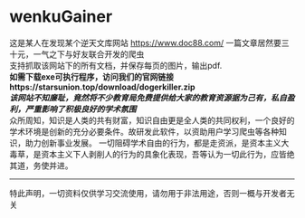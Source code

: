 # wenkuGainer
这是某人在发现某个逆天文库网站 https://www.doc88.com/
一篇文章居然要三十元，一气之下与好友联合开发的爬虫  
支持抓取该网站下的所有文档，并保存每页的图片，输出pdf.  
**如需下载exe可执行程序，访问我们的官网链接https://starsunion.top/download/dogerkiller.zip**  
***该网站不知廉耻，竟然将不少教育局免费提供给大家的教育资源据为己有，私自盈利，严重影响了积极良好的学术氛围***  
众所周知，知识是人类的共有财富，知识自由更是全人类的共同权利，一个良好的学术环境是创新的充分必要条件。故研发此软件，以资助用户学习爬虫等各种知识，助力创新事业发展。
一切阻碍学术自由的行为，都是走资派，是资本主义大毒草，是资本主义下人剥削人的行为的具象化表现，吾等认为一切此行为，应皆绝其道，务使并进。

--------------------------------------------------------------------
特此声明，一切资料仅供学习交流使用，请勿用于非法用途，否则一概与开发者无关

